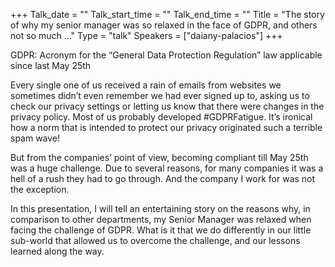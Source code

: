 +++
Talk_date = ""
Talk_start_time = ""
Talk_end_time = ""
Title = "The story of why my senior manager was so relaxed in the face of GDPR, and others not so much …"
Type = "talk"
Speakers = ["daiany-palacios"]
+++

GDPR: Acronym for the “General Data Protection Regulation” law applicable since last May 25th

Every single one of us received a rain of emails from websites we sometimes didn’t even remember we had ever signed up to, asking us to check our privacy settings or letting us know that there were changes in the privacy policy. Most of us probably developed #GDPRFatigue. It’s ironical how a norm that is intended to protect our privacy originated such a terrible spam wave!

But from the companies’ point of view, becoming compliant till May 25th was a huge challenge. Due to several reasons, for many companies it was a hell of a rush they had to go through. And the company I work for was not the exception.

In this presentation, I will tell an entertaining story on the reasons why, in comparison to other departments, my Senior Manager was relaxed when facing the challenge of GDPR. What is it that we do differently in our little sub-world that allowed us to overcome the challenge, and our lessons learned along the way.
